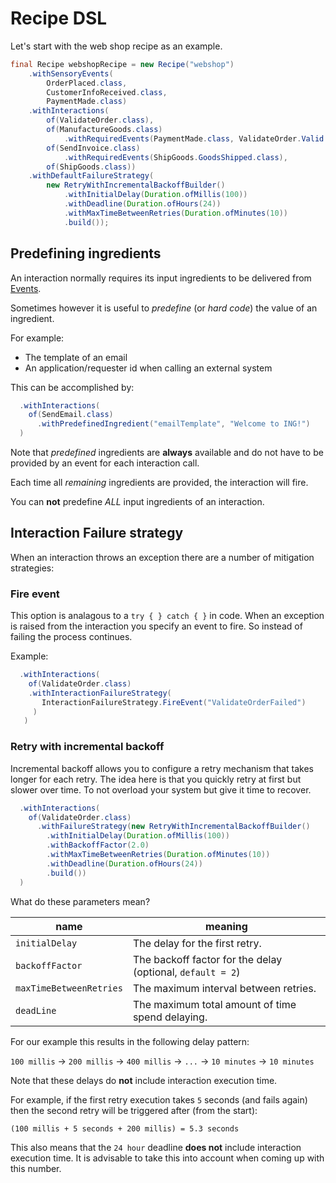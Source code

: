 # Recipe DSL

Let's start with the web shop recipe as an example.

``` java
final Recipe webshopRecipe = new Recipe("webshop")
    .withSensoryEvents(
        OrderPlaced.class,
        CustomerInfoReceived.class,
        PaymentMade.class)
    .withInteractions(
        of(ValidateOrder.class),
        of(ManufactureGoods.class)
            .withRequiredEvents(PaymentMade.class, ValidateOrder.Valid.class),
        of(SendInvoice.class)
            .withRequiredEvents(ShipGoods.GoodsShipped.class),
        of(ShipGoods.class))
    .withDefaultFailureStrategy(
        new RetryWithIncrementalBackoffBuilder()
            .withInitialDelay(Duration.ofMillis(100))
            .withDeadline(Duration.ofHours(24))
            .withMaxTimeBetweenRetries(Duration.ofMinutes(10))
            .build());
```

## Predefining ingredients

An interaction normally requires its input ingredients to be delivered from [Events](concepts.md#event).

Sometimes however it is useful to *predefine* (or *hard code*) the value of an ingredient.

For example:

- The template of an email
- An application/requester id when calling an external system

This can be accomplished by:

``` java
  .withInteractions(
    of(SendEmail.class)
      .withPredefinedIngredient("emailTemplate", "Welcome to ING!")
  )
```

Note that *predefined* ingredients are **always** available and do not have to be provided by an event for each interaction call.

Each time all *remaining* ingredients are provided, the interaction will fire.

You can **not** predefine *ALL* input ingredients of an interaction.


## Interaction Failure strategy

When an interaction throws an exception there are a number of mitigation strategies:

### Fire event

This option is analagous to a `try { } catch { }` in code. When an exception is raised from the interaction you specify an
event to fire. So instead of failing the process continues.

Example:

``` java
  .withInteractions(
    of(ValidateOrder.class)
    .withInteractionFailureStrategy(
       InteractionFailureStrategy.FireEvent("ValidateOrderFailed")
     )
   )
```

### Retry with incremental backoff

Incremental backoff allows you to configure a retry mechanism that takes longer for each retry.
The idea here is that you quickly retry at first but slower over time. To not overload your system but give it time to recover.

``` java
  .withInteractions(
    of(ValidateOrder.class)
      .withFailureStrategy(new RetryWithIncrementalBackoffBuilder()
        .withInitialDelay(Duration.ofMillis(100))
        .withBackoffFactor(2.0)
        .withMaxTimeBetweenRetries(Duration.ofMinutes(10))
        .withDeadline(Duration.ofHours(24))
        .build())
  )
```

What do these parameters mean?

| name | meaning |
| --- | --- |
| `initialDelay` | The delay for the first retry. |
| `backoffFactor` | The backoff factor for the delay (optional, `default = 2`) |
| `maxTimeBetweenRetries` | The maximum interval between retries. |
| `deadLine` | The maximum total amount of time spend delaying. |

For our example this results in the following delay pattern:

`100 millis` -> `200 millis` -> `400 millis` -> `...` ->  `10 minutes` -> `10 minutes`

Note that these delays do **not** include interaction execution time.

For example, if the first retry execution takes `5` seconds (and fails again) then the second retry will
be triggered after (from the start):

`(100 millis + 5 seconds + 200 millis) = 5.3 seconds`

This also means that the `24 hour` deadline **does not** include interaction execution time. It is advisable to take this
into account when coming up with this number.